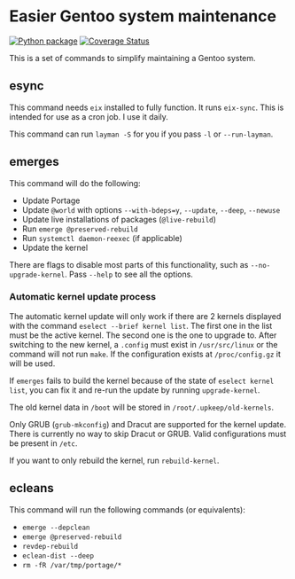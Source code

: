# Easier Gentoo system maintenance

[![Python package](https://github.com/Tatsh/upkeep/workflows/Python%20package/badge.svg)](https://github.com/Tatsh/upkeep/actions?query=workflow%3A%22Python+package%22)
[![Coverage Status](https://coveralls.io/repos/github/Tatsh/upkeep/badge.svg?branch=master)](https://coveralls.io/github/Tatsh/upkeep?branch=master)

This is a set of commands to simplify maintaining a Gentoo system.

## esync

This command needs `eix` installed to fully function. It runs `eix-sync`. This is intended for use as a cron job. I use it daily.

This command can run `layman -S` for you if you pass `-l` or `--run-layman`.

## emerges

This command will do the following:

- Update Portage
- Update `@world` with options `--with-bdeps=y`, `--update`, `--deep`, `--newuse`
- Update live installations of packages (`@live-rebuild`)
- Run `emerge @preserved-rebuild`
- Run `systemctl daemon-reexec` (if applicable)
- Update the kernel

There are flags to disable most parts of this functionality, such as `--no-upgrade-kernel`. Pass `--help` to see all the options.

### Automatic kernel update process

The automatic kernel update will only work if there are 2 kernels displayed with the command `eselect --brief kernel list`. The first one in the list must be the active kernel. The second one is the one to upgrade to. After switching to the new kernel, a `.config` must exist in `/usr/src/linux` or the command will not run `make`. If the configuration exists at `/proc/config.gz` it will be used.

If `emerges` fails to build the kernel because of the state of `eselect kernel list`, you can fix it and re-run the update by running `upgrade-kernel`.

The old kernel data in `/boot` will be stored in `/root/.upkeep/old-kernels`.

Only GRUB (`grub-mkconfig`) and Dracut are supported for the kernel update. There is currently no way to skip Dracut or GRUB. Valid configurations must be present in `/etc`.

If you want to only rebuild the kernel, run `rebuild-kernel`.

## ecleans

This command will run the following commands (or equivalents):

- `emerge --depclean`
- `emerge @preserved-rebuild`
- `revdep-rebuild`
- `eclean-dist --deep`
- `rm -fR /var/tmp/portage/*`
